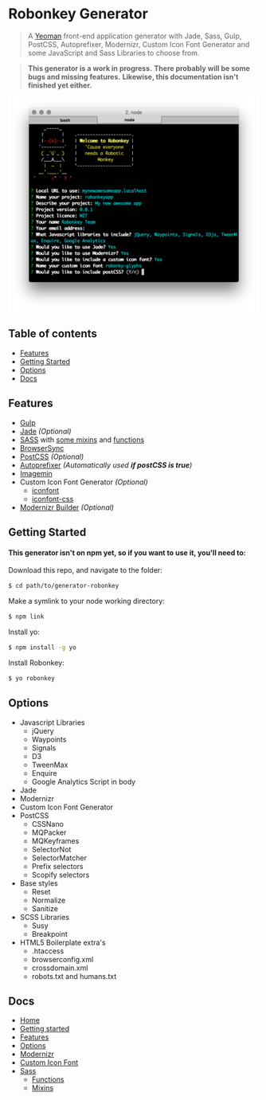 # Robonkey Generator

> A [Yeoman](http://yeoman.io) front-end application generator with Jade, Sass, Gulp, PostCSS, Autoprefixer, Modernizr, Custom Icon Font Generator and some JavaScript and Sass Libraries to choose from.

> **This generator is a work in progress.**
> **There probably will be some bugs and missing features.**
> **Likewise, this documentation isn't finished yet either.**

![image](docs/robonkeyscreenshot.png)

## Table of contents

- [Features](#features)
- [Getting Started](#getting-started)
- [Options](#options)
- [Docs](#docs)

## Features

- [Gulp](http://gulpjs.com/)
- [Jade](http://jade-lang.com/) _(Optional)_
- [SASS](http://sass-lang.com/) with [some mixins](/docs/sass/mixins.md) and [functions](/docs/sass/functions.md)
- [BrowserSync](https://www.browsersync.io/)
- [PostCSS](http://postcss.org/) _(Optional)_
- [Autoprefixer](https://github.com/postcss/autoprefixer) _(Automatically used **if postCSS is true**)_
- [Imagemin](https://github.com/sindresorhus/gulp-imagemin)
- Custom Icon Font Generator _(Optional)_
	- [iconfont](https://github.com/nfroidure/gulp-iconfont) 
	- [iconfont-css](https://github.com/backflip/gulp-iconfont-css) 
- [Modernizr Builder](https://github.com/doctyper/gulp-modernizr) _(Optional)_


## Getting Started

#### This generator isn't on npm yet, so if you want to use it, you'll need to:

Download this repo, and navigate to the folder:

```sh
$ cd path/to/generator-robonkey
```

Make a symlink to your node working directory:

```sh
$ npm link
```

Install yo:

```sh
$ npm install -g yo
```

Install Robonkey:

```sh
$ yo robonkey
```

## Options

- Javascript Libraries
  - jQuery
  - Waypoints
  - Signals
  - D3
  - TweenMax
  - Enquire
  - Google Analytics Script in body
- Jade
- Modernizr
- Custom Icon Font Generator
- PostCSS
  - CSSNano
  - MQPacker
  - MQKeyframes
  - SelectorNot
  - SelectorMatcher
  - Prefix selectors
  - Scopify selectors
- Base styles
  - Reset
  - Normalize
  - Sanitize
- SCSS Libraries
  - Susy
  - Breakpoint
- HTML5 Boilerplate extra's
  - .htaccess
  - browserconfig.xml
  - crossdomain.xml
  - robots.txt and humans.txt


## Docs

- [Home](/README.md)
- [Getting started](/docs/getting-started.md)
- [Features](/docs/features.md)
- [Options](/docs/options.md)
- [Modernizr](/docs/modernizr.md)
- [Custom Icon Font](/docs/custom-icon-font.md)
- [Sass](/docs/sass/sass.md)
	- [Functions](/docs/sass/functions.md)
	- [Mixins](/docs/sass/mixins.md)
